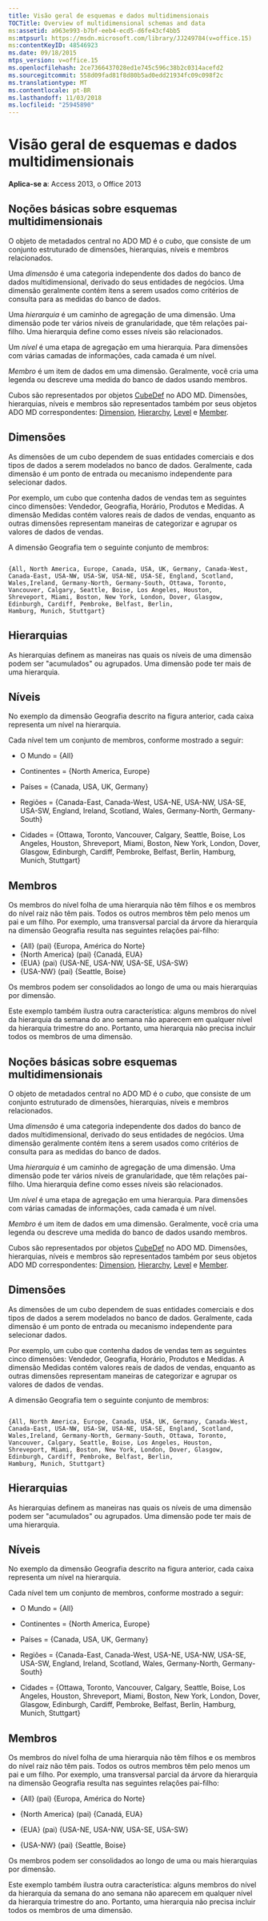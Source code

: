 ```yaml
---
title: Visão geral de esquemas e dados multidimensionais
TOCTitle: Overview of multidimensional schemas and data
ms:assetid: a963e993-b7bf-eeb4-ecd5-d6fe43cf4bb5
ms:mtpsurl: https://msdn.microsoft.com/library/JJ249784(v=office.15)
ms:contentKeyID: 48546923
ms.date: 09/18/2015
mtps_version: v=office.15
ms.openlocfilehash: 2ce7366437028ed1e745c596c38b2c0314acefd2
ms.sourcegitcommit: 558d09fad81f8d80b5ad0edd21934fc09c098f2c
ms.translationtype: MT
ms.contentlocale: pt-BR
ms.lasthandoff: 11/03/2018
ms.locfileid: "25945890"
---
```

# <a name="overview-of-multidimensional-schemas-and-data"></a>Visão geral de esquemas e dados multidimensionais

**Aplica-se a**: Access 2013, o Office 2013

## <a name="understanding-multidimensional-schemas"></a>Noções básicas sobre esquemas multidimensionais

O objeto de metadados central no ADO MD é o *cubo*, que consiste de um conjunto estruturado de dimensões, hierarquias, níveis e membros relacionados.

Uma *dimensão* é uma categoria independente dos dados do banco de dados multidimensional, derivado do seus entidades de negócios. Uma dimensão geralmente contém itens a serem usados como critérios de consulta para as medidas do banco de dados.

Uma *hierarquia* é um caminho de agregação de uma dimensão. Uma dimensão pode ter vários níveis de granularidade, que têm relações pai-filho. Uma hierarquia define como esses níveis são relacionados.

Um *nível* é uma etapa de agregação em uma hierarquia. Para dimensões com várias camadas de informações, cada camada é um nível.

*Membro* é um item de dados em uma dimensão. Geralmente, você cria uma legenda ou descreve uma medida do banco de dados usando membros.

Cubos são representados por objetos [CubeDef](cubedef-object-ado-md.md) no ADO MD. Dimensões, hierarquias, níveis e membros são representados também por seus objetos ADO MD correspondentes: [Dimension](dimension-object-ado-md.md), [Hierarchy](hierarchy-object-ado-md.md), [Level](level-object-ado-md.md) e [Member](member-object-ado-md.md).

## <a name="dimensions"></a>Dimensões

As dimensões de um cubo dependem de suas entidades comerciais e dos tipos de dados a serem modelados no banco de dados. Geralmente, cada dimensão é um ponto de entrada ou mecanismo independente para selecionar dados.

Por exemplo, um cubo que contenha dados de vendas tem as seguintes cinco dimensões: Vendedor, Geografia, Horário, Produtos e Medidas. A dimensão Medidas contém valores reais de dados de vendas, enquanto as outras dimensões representam maneiras de categorizar e agrupar os valores de dados de vendas.

A dimensão Geografia tem o seguinte conjunto de membros:

```text
 
{All, North America, Europe, Canada, USA, UK, Germany, Canada-West, 
Canada-East, USA-NW, USA-SW, USA-NE, USA-SE, England, Scotland,  
Wales,Ireland, Germany-North, Germany-South, Ottawa, Toronto,  
Vancouver, Calgary, Seattle, Boise, Los Angeles, Houston,  
Shreveport, Miami, Boston, New York, London, Dover, Glasgow,  
Edinburgh, Cardiff, Pembroke, Belfast, Berlin,  
Hamburg, Munich, Stuttgart} 
```

## <a name="hierarchies"></a>Hierarquias

As hierarquias definem as maneiras nas quais os níveis de uma dimensão podem ser "acumulados" ou agrupados. Uma dimensão pode ter mais de uma hierarquia.

## <a name="levels"></a>Níveis

No exemplo da dimensão Geografia descrito na figura anterior, cada caixa representa um nível na hierarquia.

Cada nível tem um conjunto de membros, conforme mostrado a seguir:

  - O Mundo = {All}


  - Continentes = {North America, Europe}


  - Países = {Canada, USA, UK, Germany}


  - Regiões = {Canada-East, Canada-West, USA-NE, USA-NW, USA-SE, USA-SW, England, Ireland, Scotland, Wales, Germany-North, Germany-South}


  - Cidades = {Ottawa, Toronto, Vancouver, Calgary, Seattle, Boise, Los Angeles, Houston, Shreveport, Miami, Boston, New York, London, Dover, Glasgow, Edinburgh, Cardiff, Pembroke, Belfast, Berlin, Hamburg, Munich, Stuttgart}


## <a name="members"></a>Membros

Os membros do nível folha de uma hierarquia não têm filhos e os membros do nível raiz não têm pais. Todos os outros membros têm pelo menos um pai e um filho. Por exemplo, uma transversal parcial da árvore da hierarquia na dimensão Geografia resulta nas seguintes relações pai-filho:

- {All} (pai) {Europa, América do Norte}
- {North America} (pai) {Canadá, EUA}
- {EUA} (pai) {USA-NE, USA-NW, USA-SE, USA-SW}
- {USA-NW} (pai) {Seattle, Boise}

Os membros podem ser consolidados ao longo de uma ou mais hierarquias por dimensão.

Este exemplo também ilustra outra característica: alguns membros do nível da hierarquia da semana do ano semana não aparecem em qualquer nível da hierarquia trimestre do ano. Portanto, uma hierarquia não precisa incluir todos os membros de uma dimensão.

## <a name="understanding-multidimensional-schemas"></a>Noções básicas sobre esquemas multidimensionais

O objeto de metadados central no ADO MD é o *cubo*, que consiste de um conjunto estruturado de dimensões, hierarquias, níveis e membros relacionados.

Uma *dimensão* é uma categoria independente dos dados do banco de dados multidimensional, derivado do seus entidades de negócios. Uma dimensão geralmente contém itens a serem usados como critérios de consulta para as medidas do banco de dados.

Uma *hierarquia* é um caminho de agregação de uma dimensão. Uma dimensão pode ter vários níveis de granularidade, que têm relações pai-filho. Uma hierarquia define como esses níveis são relacionados.

Um *nível* é uma etapa de agregação em uma hierarquia. Para dimensões com várias camadas de informações, cada camada é um nível.

*Membro* é um item de dados em uma dimensão. Geralmente, você cria uma legenda ou descreve uma medida do banco de dados usando membros.

Cubos são representados por objetos [CubeDef](cubedef-object-ado-md.md) no ADO MD. Dimensões, hierarquias, níveis e membros são representados também por seus objetos ADO MD correspondentes: [Dimension](dimension-object-ado-md.md), [Hierarchy](hierarchy-object-ado-md.md), [Level](level-object-ado-md.md) e [Member](member-object-ado-md.md).

## <a name="dimensions"></a>Dimensões

As dimensões de um cubo dependem de suas entidades comerciais e dos tipos de dados a serem modelados no banco de dados. Geralmente, cada dimensão é um ponto de entrada ou mecanismo independente para selecionar dados.

Por exemplo, um cubo que contenha dados de vendas tem as seguintes cinco dimensões: Vendedor, Geografia, Horário, Produtos e Medidas. A dimensão Medidas contém valores reais de dados de vendas, enquanto as outras dimensões representam maneiras de categorizar e agrupar os valores de dados de vendas.

A dimensão Geografia tem o seguinte conjunto de membros:

```text 
 
{All, North America, Europe, Canada, USA, UK, Germany, Canada-West, 
Canada-East, USA-NW, USA-SW, USA-NE, USA-SE, England, Scotland,  
Wales,Ireland, Germany-North, Germany-South, Ottawa, Toronto,  
Vancouver, Calgary, Seattle, Boise, Los Angeles, Houston,  
Shreveport, Miami, Boston, New York, London, Dover, Glasgow,  
Edinburgh, Cardiff, Pembroke, Belfast, Berlin,  
Hamburg, Munich, Stuttgart} 
```

## <a name="hierarchies"></a>Hierarquias

As hierarquias definem as maneiras nas quais os níveis de uma dimensão podem ser "acumulados" ou agrupados. Uma dimensão pode ter mais de uma hierarquia.

## <a name="levels"></a>Níveis

No exemplo da dimensão Geografia descrito na figura anterior, cada caixa representa um nível na hierarquia.

Cada nível tem um conjunto de membros, conforme mostrado a seguir:

- O Mundo = {All}


- Continentes = {North America, Europe}


- Países = {Canada, USA, UK, Germany}


- Regiões = {Canada-East, Canada-West, USA-NE, USA-NW, USA-SE, USA-SW, England, Ireland, Scotland, Wales, Germany-North, Germany-South}


- Cidades = {Ottawa, Toronto, Vancouver, Calgary, Seattle, Boise, Los Angeles, Houston, Shreveport, Miami, Boston, New York, London, Dover, Glasgow, Edinburgh, Cardiff, Pembroke, Belfast, Berlin, Hamburg, Munich, Stuttgart}


## <a name="members"></a>Membros

Os membros do nível folha de uma hierarquia não têm filhos e os membros do nível raiz não têm pais. Todos os outros membros têm pelo menos um pai e um filho. Por exemplo, uma transversal parcial da árvore da hierarquia na dimensão Geografia resulta nas seguintes relações pai-filho:

- {All} (pai) {Europa, América do Norte}

- {North America} (pai) {Canadá, EUA}

- {EUA} (pai) {USA-NE, USA-NW, USA-SE, USA-SW}

- {USA-NW} (pai) {Seattle, Boise}

Os membros podem ser consolidados ao longo de uma ou mais hierarquias por dimensão.

Este exemplo também ilustra outra característica: alguns membros do nível da hierarquia da semana do ano semana não aparecem em qualquer nível da hierarquia trimestre do ano. Portanto, uma hierarquia não precisa incluir todos os membros de uma dimensão.

